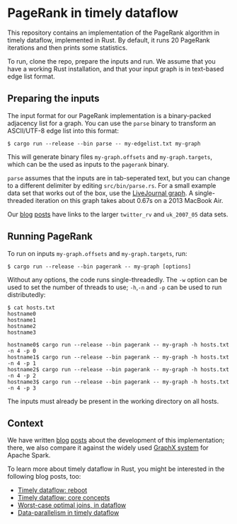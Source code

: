 # PageRank in timely dataflow

This repository contains an implementation of the PageRank algorithm in timely
dataflow, implemented in Rust. By default, it runs 20 PageRank iterations and
then prints some statistics.

To run, clone the repo, prepare the inputs and run. We assume that you have a 
working Rust installation, and that your input graph is in text-based edge list
format.

## Preparing the inputs

The input format for our PageRank implementation is a binary-packed adjacency
list for a graph. You can use the `parse` binary to transform an ASCII/UTF-8
edge list into this format:
```
$ cargo run --release --bin parse -- my-edgelist.txt my-graph
```
This will generate binary files `my-graph.offsets` and `my-graph.targets`,
which can be the used as inputs to the `pagerank` binary.

`parse` assumes that the inputs are in tab-seperated text, but you can change
to a different delimiter by editing `src/bin/parse.rs`. For a small example
data set that works out of the box, use the
[LiveJournal graph](https://snap.stanford.edu/data/soc-LiveJournal1.txt.gz).
A single-threaded iteration on this graph takes about 0.67s on a 2013 MacBook
Air.

Our [blog](http://www.frankmcsherry.org/pagerank/distributed/performance/2015/07/08/pagerank.html)
[posts](http://camsas.org/blog/2015-07-08-timely-pagerank-part1.html) have links
to the larger `twitter_rv` and `uk_2007_05` data sets.

## Running PageRank
To run on inputs `my-graph.offsets` and `my-graph.targets`, run:
```
$ cargo run --release --bin pagerank -- my-graph [options]
```
Without any options, the code runs single-threadedly. The `-w` option can be
used to set the number of threads to use; `-h`,`-n` and `-p` can be used to
run distributedly:
```
$ cat hosts.txt
hostname0
hostname1
hostname2
hostname3

hostname0$ cargo run --release --bin pagerank -- my-graph -h hosts.txt -n 4 -p 0
hostname1$ cargo run --release --bin pagerank -- my-graph -h hosts.txt -n 4 -p 1
hostname2$ cargo run --release --bin pagerank -- my-graph -h hosts.txt -n 4 -p 2
hostname3$ cargo run --release --bin pagerank -- my-graph -h hosts.txt -n 4 -p 3
```
The inputs must already be present in the working directory on all hosts.

## Context

We have written [blog](http://www.frankmcsherry.org/pagerank/distributed/performance/2015/07/08/pagerank.html)
[posts](http://camsas.org/blog/2015-07-08-timely-pagerank-part1.html) about the
development of this implementation; there, we also compare it against the widely
used [GraphX system](https://spark.apache.org/graphx/) for Apache Spark.

To learn more about timely dataflow in Rust, you might be interested in the
following blog posts, too:

 * [Timely dataflow: reboot](http://www.frankmcsherry.org/dataflow/naiad/2014/12/27/Timely-Dataflow.html)
 * [Timely dataflow: core concepts](http://www.frankmcsherry.org/dataflow/naiad/2014/12/29/TD_time_summaries.html)
 * [Worst-case optimal joins, in dataflow](http://www.frankmcsherry.org/dataflow/relational/join/2015/04/11/genericjoin.html)
 * [Data-parallelism in timely dataflow](http://www.frankmcsherry.org/dataflow/relational/join/2015/04/19/data-parallelism.html)
